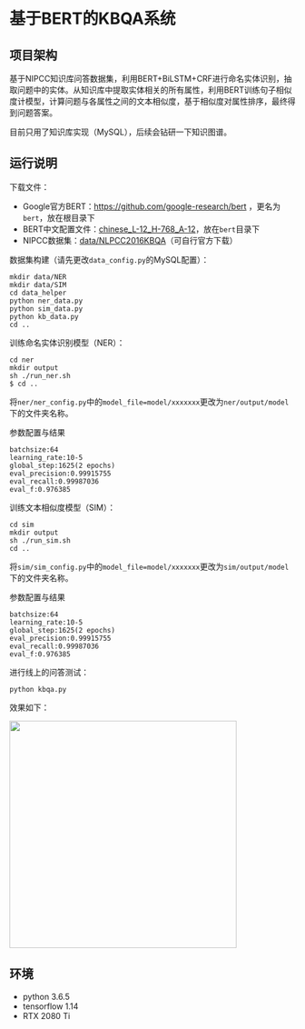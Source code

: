 # 基于BERT的KBQA系统

## 项目架构

基于NIPCC知识库问答数据集，利用BERT+BiLSTM+CRF进行命名实体识别，抽取问题中的实体。从知识库中提取实体相关的所有属性，利用BERT训练句子相似度计模型，计算问题与各属性之间的文本相似度，基于相似度对属性排序，最终得到问题答案。

目前只用了知识库实现（MySQL），后续会钻研一下知识图谱。

## 运行说明

下载文件：

- Google官方BERT：https://github.com/google-research/bert ，更名为```bert```，放在根目录下
- BERT中文配置文件：[chinese_L-12_H-768_A-12](https://storage.googleapis.com/bert_models/2018_11_03/chinese_L-12_H-768_A-12.zip)，放在```bert```目录下
- NIPCC数据集：[data/NLPCC2016KBQA](data/NLPCC2016KBQA)（可自行官方下载）

数据集构建（请先更改```data_config.py```的MySQL配置）：

```
mkdir data/NER
mkdir data/SIM
cd data_helper
python ner_data.py
python sim_data.py
python kb_data.py
cd ..
```

训练命名实体识别模型（NER）：

```
cd ner
mkdir output
sh ./run_ner.sh
$ cd ..
```

将```ner/ner_config.py```中的```model_file=model/xxxxxxx```更改为```ner/output/model```下的文件夹名称。

参数配置与结果
```
batchsize:64
learning_rate:10-5
global_step:1625(2 epochs)
eval_precision:0.99915755
eval_recall:0.99987036
eval_f:0.976385
```


训练文本相似度模型（SIM）：

```
cd sim
mkdir output
sh ./run_sim.sh
cd ..
```

将```sim/sim_config.py```中的```model_file=model/xxxxxxx```更改为```sim/output/model```下的文件夹名称。

参数配置与结果
```
batchsize:64
learning_rate:10-5
global_step:1625(2 epochs)
eval_precision:0.99915755
eval_recall:0.99987036
eval_f:0.976385
```
进行线上的问答测试：

```
python kbqa.py
```

效果如下：

<img src='img/result2.png' width=400>

## 环境

- python 3.6.5
- tensorflow 1.14
- RTX 2080 Ti
